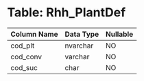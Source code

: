 # Table: Rhh_PlantDef

| Column Name | Data Type | Nullable |
|-------------|-----------|----------|
| cod_plt | nvarchar | NO |
| cod_conv | varchar | NO |
| cod_suc | char | NO |

